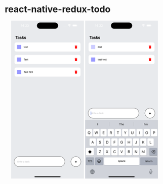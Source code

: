 # react-native-redux-todo

<div style="text-align: center;">
<img src="/src/screenshots/screenShot1.png" height="500">

<img src="/src/screenshots/screenShot2.png" height="500">
</div>
